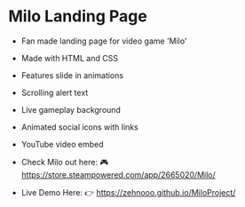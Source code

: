 # Milo Landing Page

- Fan made landing page for video game 'Milo'

- Made with HTML and CSS

- Features slide in animations
- Scrolling alert text
- Live gameplay background
- Animated social icons with links
- YouTube video embed

- Check Milo out here: 🎮 https://store.steampowered.com/app/2665020/Milo/

- Live Demo Here: 👉 https://zehnooo.github.io/MiloProject/
